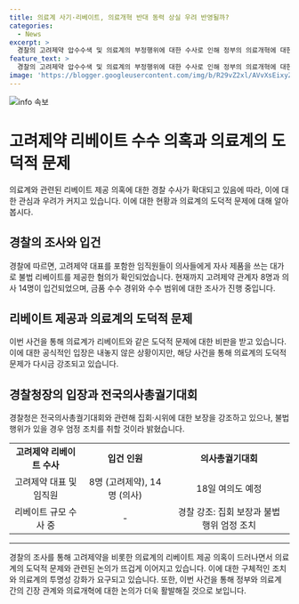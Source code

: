 ```yaml
---
title: 의료계 사기·리베이트, 의료개혁 반대 동력 상실 우려 반영될까?
categories:
  - News
excerpt: >
  경찰의 고려제약 압수수색 및 의료계의 부정행위에 대한 수사로 인해 정부의 의료개혁에 대한 의료계의 반발이 약화될지 여부에 관심이 쏠리고 있다. 경찰은 고려제약을 포함한 다른 제약사로의 리베이트 수사 확대 가능성을 열어놓았으며, 의료계의 도덕적 해이에 대한 지탄이 높아지고 있다. 이에 대한 사건 해결과 의료계의 정화를 높이는 목소리가 나오고 있는 가운데, 대한의사협회 등 의료계는 공식 입장을 내놓지 않고 있다. 경찰은 전국의사총궐기대회에 대비하여 관련 법규를 엄격하게 시행할 것임을 강조하고 있다.
feature_text: >
  경찰의 고려제약 압수수색 및 의료계의 부정행위에 대한 수사로 인해 정부의 의료개혁에 대한 의료계의 반발이 약화될지 여부에 관심이 쏠리고 있다. 경찰은 고려제약을 포함한 다른 제약사로의 리베이트 수사 확대 가능성을 열어놓았으며, 의료계의 도덕적 해이에 대한 지탄이 높아지고 있다. 이에 대한 사건 해결과 의료계의 정화를 높이는 목소리가 나오고 있는 가운데, 대한의사협회 등 의료계는 공식 입장을 내놓지 않고 있다. 경찰은 전국의사총궐기대회에 대비하여 관련 법규를 엄격하게 시행할 것임을 강조하고 있다.
image: 'https://blogger.googleusercontent.com/img/b/R29vZ2xl/AVvXsEixyZcFfHzMRdzZMjFBmAUKJYCLCGyLL1o632UiGVXcaFdKo_bkvkuCioo0uUKlGfBVcT3P84aROyZIXSBEx3Aw5nCQ3pTgDom1WDC4m8eifvWiAmWEEVb4x6G_l8C0QH225ldMjyaFvpxGEBGNO37VmDTDMHGhJPq73UglMfDca1-0aw/s1600/blogspot.png'
---
```


<p><img src="https://blogger.googleusercontent.com/img/b/R29vZ2xl/AVvXsEixyZcFfHzMRdzZMjFBmAUKJYCLCGyLL1o632UiGVXcaFdKo_bkvkuCioo0uUKlGfBVcT3P84aROyZIXSBEx3Aw5nCQ3pTgDom1WDC4m8eifvWiAmWEEVb4x6G_l8C0QH225ldMjyaFvpxGEBGNO37VmDTDMHGhJPq73UglMfDca1-0aw/s1600/blogspot.png" alt="info 속보" /></p>

<h1>고려제약 리베이트 수수 의혹과 의료계의 도덕적 문제</h1>

<p data-ke-size="size16">의료계와 관련된 리베이트 제공 의혹에 대한 경찰 수사가 확대되고 있음에 따라, 이에 대한 관심과 우려가 커지고 있습니다. 이에 대한 현황과 의료계의 도덕적 문제에 대해 알아봅시다.</p>

<h2>경찰의 조사와 입건</h2>

<p data-ke-size="size16">경찰에 따르면, 고려제약 대표를 포함한 임직원들이 의사들에게 자사 제품을 쓰는 대가로 불법 리베이트를 제공한 혐의가 확인되었습니다. 현재까지 고려제약 관계자 8명과 의사 14명이 입건되었으며, 금품 수수 경위와 수수 범위에 대한 조사가 진행 중입니다.</p>

<h2>리베이트 제공과 의료계의 도덕적 문제</h2>

<p data-ke-size="size16">이번 사건을 통해 의료계가 리베이트와 같은 도덕적 문제에 대한 비판을 받고 있습니다. 이에 대한 공식적인 입장은 내놓지 않은 상황이지만, 해당 사건을 통해 의료계의 도덕적 문제가 다시금 강조되고 있습니다.</p>

<h2>경찰청장의 입장과 전국의사총궐기대회</h2>

<p data-ke-size="size16">경찰청은 전국의사총궐기대회와 관련해 집회·시위에 대한 보장을 강조하고 있으나, 불법 행위가 있을 경우 엄정 조치를 취할 것이라 밝혔습니다.</p>

<table>
<tbody>
<tr>
<td style="text-align: center; height: 17px;"><b>고려제약 리베이트 수사</b></td>
<td style="text-align: center; height: 17px;"><b>입건 인원</b></td>
<td style="text-align: center; height: 17px;"><b>의사총궐기대회</b></td>
</tr>
<tr>
<td style="text-align: center; height: 17px;">고려제약 대표 및 임직원</td>
<td style="text-align: center; height: 17px;">8명 (고려제약), 14명 (의사)</td>
<td style="text-align: center; height: 17px;">18일 여의도 예정</td>
</tr>
<tr>
<td style="text-align: center; height: 17px;">리베이트 규모 수사 중</td>
<td style="text-align: center; height: 17px;">-</td>
<td style="text-align: center; height: 17px;">경찰 강조: 집회 보장과 불법 행위 엄정 조치</td>
</tr>
</tbody>
</table>

<hr>

<p data-ke-size="size16">경찰의 조사를 통해 고려제약을 비롯한 의료계의 리베이트 제공 의혹이 드러나면서 의료계의 도덕적 문제와 관련된 논의가 뜨겁게 이어지고 있습니다. 이에 대한 구체적인 조치와 의료계의 투명성 강화가 요구되고 있습니다. 또한, 이번 사건을 통해 정부와 의료계 간의 긴장 관계와 의료개혁에 대한 논의가 더욱 활발해질 것으로 보입니다.</p>

